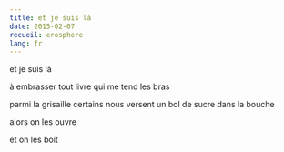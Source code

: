 ```yaml
---
title: et je suis là
date: 2015-02-07
recueil: erosphere
lang: fr
---
```


et je suis là

à embrasser
tout livre qui me tend les bras

parmi la grisaille
certains nous versent un bol de sucre dans la bouche

alors on les ouvre

et on les boit
